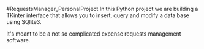 #RequestsManager_PersonalProject
In this Python project we are building a TKinter interface that allows you
to insert, query and modify a data base using SQlite3.

It's meant to be a not so complicated expense requests management software.
